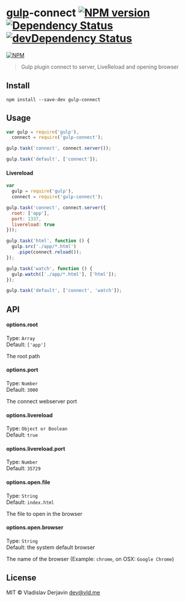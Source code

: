 [gulp](https://github.com/wearefractal/gulp)-connect [![NPM version](https://badge.fury.io/js/gulp-connect.png)](http://badge.fury.io/js/gulp-connect) [![Dependency Status](https://david-dm.org/avevlad/gulp-connect.png)](https://david-dm.org/avevlad/gulp-connect) [![devDependency Status](https://david-dm.org/avevlad/gulp-connect.png)](https://david-dm.org/avevlad/gulp-connect#info=devDependencies)
==================

[![NPM](https://nodei.co/npm/gulp-connect.png?downloads=true&stars=true)](https://nodei.co/npm/gulp-connect/)


> Gulp plugin connect to server, LiveReload and opening browser

## Install

```
npm install --save-dev gulp-connect
```


## Usage

```js
var gulp = require('gulp'),
  connect = require('gulp-connect');

gulp.task('connect', connect.server());

gulp.task('default', ['connect']);
```


#### Livereload
```js
var
  gulp = require('gulp'),
  connect = require('gulp-connect');

gulp.task('connect', connect.server({
  root: ['app'],
  port: 1337,
  livereload: true
}));

gulp.task('html', function () {
  gulp.src('./app/*.html')
    .pipe(connect.reload());
});

gulp.task('watch', function () {
  gulp.watch(['./app/*.html'], ['html']);
});

gulp.task('default', ['connect', 'watch']);
```


## API

#### options.root

Type: `Array`  
Default: `['app']`

The root path

#### options.port

Type: `Number`  
Default: `3000`

The connect webserver port

#### options.livereload

Type: `Object or Boolean`  
Default: `true`

#### options.livereload.port

Type: `Number`  
Default: `35729`

#### options.open.file

Type: `String`  
Default: `index.html`

The file to open in the browser

#### options.open.browser

Type: `String`  
Default: the system default browser

The name of the browser (Example: `chrome`, on OSX: `Google Chrome`)


## License

MIT © Vladislav Derjavin <dev@vld.me>
